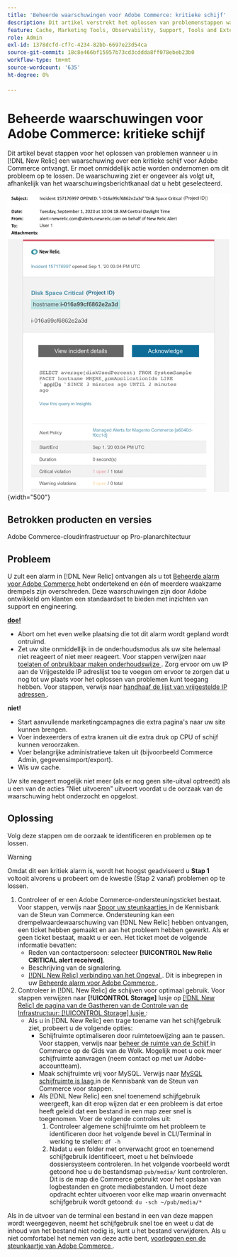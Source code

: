 ```yaml
---
title: 'Beheerde waarschuwingen voor Adobe Commerce: kritieke schijf'
description: Dit artikel verstrekt het oplossen van problemenstappen wanneer u een kritieke schijfalarm voor Adobe Commerce in  [!DNL New Relic] ontvangt. Er moet onmiddellijk actie worden ondernomen om dit probleem op te lossen.
feature: Cache, Marketing Tools, Observability, Support, Tools and External Services
role: Admin
exl-id: 1378dcfd-cf7c-4234-82bb-6697e23d54ca
source-git-commit: 18c8e466bf15957b73cd3cddda8ff078ebeb23b0
workflow-type: tm+mt
source-wordcount: '635'
ht-degree: 0%

---
```


# Beheerde waarschuwingen voor Adobe Commerce: kritieke schijf

Dit artikel bevat stappen voor het oplossen van problemen wanneer u in [!DNL New Relic] een waarschuwing over een kritieke schijf voor Adobe Commerce ontvangt. Er moet onmiddellijk actie worden ondernomen om dit probleem op te lossen. De waarschuwing ziet er ongeveer als volgt uit, afhankelijk van het waarschuwingsberichtkanaal dat u hebt geselecteerd.

![ schijf kritiek alarm ](../../assets/managed-alerts/disk-critical-magento-managed.png){width="500"}

## Betrokken producten en versies

Adobe Commerce-cloudinfrastructuur op Pro-planarchitectuur

## Probleem

U zult een alarm in [!DNL New Relic] ontvangen als u tot [ Beheerde alarm voor Adobe Commerce ](managed-alerts-for-magento-commerce.md) hebt ondertekend en één of meerdere waakzame drempels zijn overschreden. Deze waarschuwingen zijn door Adobe ontwikkeld om klanten een standaardset te bieden met inzichten van support en engineering.

<u> **doe!** </u>

* Abort om het even welke plaatsing die tot dit alarm wordt gepland wordt ontruimd.
* Zet uw site onmiddellijk in de onderhoudsmodus als uw site helemaal niet reageert of niet meer reageert. Voor stappen verwijzen naar [ toelaten of onbruikbaar maken onderhoudswijze ](https://experienceleague.adobe.com/nl/docs/commerce-operations/installation-guide/tutorials/maintenance-mode). Zorg ervoor om uw IP aan de Vrijgestelde IP adreslijst toe te voegen om ervoor te zorgen dat u nog tot uw plaats voor het oplossen van problemen kunt toegang hebben. Voor stappen, verwijs naar [ handhaaf de lijst van vrijgestelde IP adressen ](https://experienceleague.adobe.com/nl/docs/commerce-operations/installation-guide/tutorials/maintenance-mode#maintain-the-list-of-exempt-ip-addresses).

**niet!**

* Start aanvullende marketingcampagnes die extra pagina&#39;s naar uw site kunnen brengen.
* Voer indexeerders of extra kranen uit die extra druk op CPU of schijf kunnen veroorzaken.
* Voer belangrijke administratieve taken uit (bijvoorbeeld Commerce Admin, gegevensimport/export).
* Wis uw cache.

Uw site reageert mogelijk niet meer (als er nog geen site-uitval optreedt) als u een van de acties &quot;Niet uitvoeren&quot; uitvoert voordat u de oorzaak van de waarschuwing hebt onderzocht en opgelost.

## Oplossing

Volg deze stappen om de oorzaak te identificeren en problemen op te lossen.

>[!WARNING]
>
>Omdat dit een kritiek alarm is, wordt het hoogst geadviseerd u **Stap 1** voltooit alvorens u probeert om de kwestie (Stap 2 vanaf) problemen op te lossen.

1. Controleer of er een Adobe Commerce-ondersteuningsticket bestaat. Voor stappen, verwijs naar [ Spoor uw steunkaartjes ](https://experienceleague.adobe.com/nl/docs/commerce-knowledge-base/kb/help-center-guide/magento-help-center-user-guide#track-support-case) in de Kennisbank van de Steun van Commerce. Ondersteuning kan een drempelwaardewaarschuwing van [!DNL New Relic] hebben ontvangen, een ticket hebben gemaakt en aan het probleem hebben gewerkt. Als er geen ticket bestaat, maakt u er een. Het ticket moet de volgende informatie bevatten:
   * Reden van contactpersoon: selecteer **[!UICONTROL New Relic CRITICAL alert received]**.
   * Beschrijving van de signalering.
   * [[!DNL New Relic]  verbinding van het Ongeval ](https://docs.newrelic.com/docs/alerts/incident-management/view-event-details-incidents/). Dit is inbegrepen in uw [ Beheerde alarm voor Adobe Commerce ](managed-alerts-for-magento-commerce.md).
1. Controleer in [!DNL New Relic] de schijven voor optimaal gebruik. Voor stappen verwijzen naar **[!UICONTROL Storage]** lusje op [[!DNL New Relic]  de pagina van de Gastheren van de Controle van de Infrastructuur: [!UICONTROL Storage] lusje ](https://docs.newrelic.com/docs/infrastructure/infrastructure-ui-pages/infra-hosts-ui-page/#storage):
   * Als u in [!DNL New Relic] een trage toename van het schijfgebruik ziet, probeert u de volgende opties:
      * Schijfruimte optimaliseren door ruimtetoewijzing aan te passen. Voor stappen, verwijs naar [ beheer de ruimte van de Schijf ](https://experienceleague.adobe.com/docs/commerce-cloud-service/user-guide/develop/storage/manage-disk-space.html?lang=nl-NL) in Commerce op de Gids van de Wolk. Mogelijk moet u ook meer schijfruimte aanvragen (neem contact op met uw Adobe-accountteam).
      * Maak schijfruimte vrij voor MySQL. Verwijs naar [ MySQL schijfruimte is laag ](https://experienceleague.adobe.com/nl/docs/commerce-knowledge-base/kb/troubleshooting/database/mysql-disk-space-is-low-on-magento-commerce-cloud) in de Kennisbank van de Steun van Commerce voor stappen.
      * Als [!DNL New Relic] een snel toenemend schijfgebruik weergeeft, kan dit erop wijzen dat er een probleem is dat ertoe heeft geleid dat een bestand in een map zeer snel is toegenomen. Voer de volgende controles uit:
         1. Controleer algemene schijfruimte om het probleem te identificeren door het volgende bevel in CLI/Terminal in werking te stellen: `df -h`
         1. Nadat u een folder met onverwacht groot en toenemend schijfgebruik identificeert, moet u het beïnvloede dossiersysteem controleren. In het volgende voorbeeld wordt getoond hoe u de bestandsmap `pub/media/` kunt controleren. Dit is de map die Commerce gebruikt voor het opslaan van logbestanden en grote mediabestanden. U moet deze opdracht echter uitvoeren voor elke map waarin onverwacht schijfgebruik wordt getoond: `du -sch ~/pub/media/*`

Als in de uitvoer van de terminal een bestand in een van deze mappen wordt weergegeven, neemt het schijfgebruik snel toe en weet u dat de inhoud van het bestand niet nodig is, kunt u het bestand verwijderen. Als u niet comfortabel het nemen van deze actie bent, [ voorleggen een de steunkaartje van Adobe Commerce ](https://experienceleague.adobe.com/nl/docs/commerce-knowledge-base/kb/help-center-guide/magento-help-center-user-guide#support-case).
